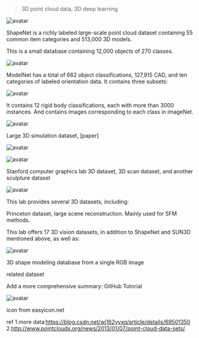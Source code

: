 >  3D point cloud data, 3D deep learning 

 ![avatar]( 20181022110308642) 

  ShapeNet is a richly labeled large-scale point cloud dataset containing 55 common item categories and 513,000 3D models. 

 This is a small database containing 12,000 objects of 270 classes.  

 ![avatar]( 20181022110338786) 

  ModelNet has a total of 662 object classifications, 127,915 CAD, and ten categories of labeled orientation data. It contains three subsets: 

 ![avatar]( 20181022110201490) 

 It contains 12 rigid body classifications, each with more than 3000 instances. And contains images corresponding to each class in imageNet.  

 ![avatar]( abc-dataset.png) 

 Large 3D simulation dataset, [paper]  

 ![avatar]( 201810221153028) 

 ![avatar]( 20181022115812728) 

 Stanford computer graphics lab 3D dataset, 3D scan dataset, and another sculpture dataset   

 ![avatar]( 2018102211124392) 

  This lab provides several 3D datasets, including: 

 Princeton dataset, large scene reconstruction. Mainly used for SFM methods.  

 This lab offers 17 3D vision datasets, in addition to ShapeNet and SUN3D mentioned above, as well as: 

 ![avatar]( 20181022110733514) 

 3D shape modeling database from a single RGB image  

 related dataset 

 Add a more comprehensive summary: GitHub Tutorial 

 ![avatar]( 2018102215241256) 

  icon from easyicon.net 

 ref 1.more data:https://blog.csdn.net/wi162yyxq/article/details/69501350 2.http://www.pointclouds.org/news/2013/01/07/point-cloud-data-sets/ 

